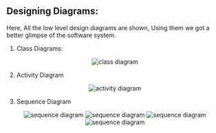 ## Designing Diagrams: 
Here, All the low level design diagrams are shown, Using them we got a better glimpse of the software system.
1. Class Diagrams:
<p align="center">
<img src="https://user-images.githubusercontent.com/63748249/125192143-e36ad080-e263-11eb-8867-4769559092a0.jpg" alt="class diagram" >
</p>

2. Activity Diagram
<p align="center">
<img src="https://user-images.githubusercontent.com/63748249/125192152-f1205600-e263-11eb-9370-e47b7fd7bf9c.jpg" alt="activity diagram" >
</p>

3. Sequence Diagram
<p align="center">
<img src="https://user-images.githubusercontent.com/63748249/125192169-13b26f00-e264-11eb-8da2-9f250b005457.jpg" alt="sequence diagram">
<img src="https://user-images.githubusercontent.com/63748249/125192704-def3e700-e266-11eb-8805-2cf09e9cf85d.jpg" alt="sequence diagram">
<img src="https://user-images.githubusercontent.com/63748249/125192714-ec10d600-e266-11eb-9e0c-0d7708941b91.jpg" alt="sequence diagram">
<img src="https://user-images.githubusercontent.com/63748249/125192734-f7fc9800-e266-11eb-90db-5f82ddf38b92.jpg" alt="sequence diagram">
</p>